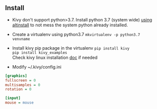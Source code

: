 ## Install
- Kivy don't support python>3.7. Install python 3.7 (system wide) [using altinstall](https://hackersandslackers.com/multiple-versions-python-ubuntu/) to not mess the system python already installed.  

- Create a virtualenv using python3.7 `mkvirtualenv -p python3.7 venvname`  


- Install kivy pip package in the virtualenv
`pip install kivy`  
`pip install kivy_examples`  
Check kivy linux installation [doc](https://kivy.org/doc/stable/installation/installation-linux.html) if needed

- Modify ~/.kivy/config.ini
``` ini
[graphics]
fullscreen = 0
multisamples = 0
rotation = 0

[input]
mouse = mouse
```

